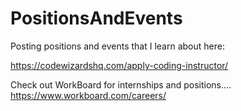 # PositionsAndEvents
Posting positions and events that I learn about here:

https://codewizardshq.com/apply-coding-instructor/

Check out WorkBoard for internships and positions.... https://www.workboard.com/careers/
